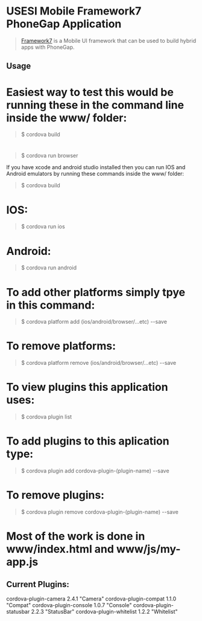 # USESI Mobile Framework7 PhoneGap Application 

> [Framework7](http://www.idangero.us/framework7) is a Mobile UI framework that can be used to build hybrid apps with PhoneGap.


## Usage

# Easiest way to test this would be running these in the command line inside the www/ folder:

   >$ cordova build
   #
   >$ cordova run browser

If you have xcode and android studio installed then you can run IOS and Android emulators by running these commands inside the www/ folder:

   >$ cordova build
   
# IOS:

   >$ cordova run ios
   #
   
# Android:
   >$ cordova run android
   
# To add other platforms simply tpye in this command:

   >$ cordova platform add (ios/android/browser/...etc) --save
   
# To remove platforms:

   >$ cordova platform remove (ios/android/browser/...etc) --save
   
# To view plugins this application uses:

   >$ cordova plugin list
   
# To add plugins to this aplication type:

   >$ cordova plugin add cordova-plugin-(plugin-name) --save
   
# To remove plugins:

   >$ cordova plugin remove cordova-plugin-(plugin-name) --save
    

# Most of the work is done in www/index.html and www/js/my-app.js


## Current Plugins:

   cordova-plugin-camera 2.4.1 "Camera"
   cordova-plugin-compat 1.1.0 "Compat"
   cordova-plugin-console 1.0.7 "Console"
   cordova-plugin-statusbar 2.2.3 "StatusBar"
   cordova-plugin-whitelist 1.2.2 "Whitelist"

  
